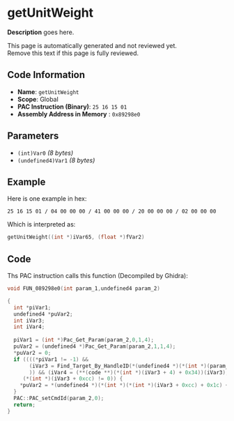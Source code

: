 # getUnitWeight

**Description** goes here.

This page is automatically generated and not reviewed yet.<br>Remove this text if this page is fully reviewed.

## Code Information

- **Name**: `getUnitWeight`
- **Scope**: Global
- **PAC Instruction (Binary)**: `25 16 15 01`
- **Assembly Address in Memory** : `0x89298e0`

## Parameters

- `(int)Var0` *(8 bytes)*
- `(undefined4)Var1` *(8 bytes)*

## Example

Here is one example in hex:

```25 16 15 01 / 04 00 00 00 / 41 00 00 00 / 20 00 00 00 / 02 00 00 00```

Which is interpreted as:

```c
getUnitWeight((int *)iVar65, (float *)fVar2)
```

## Code

Ths PAC instruction calls this function (Decompiled by Ghidra):

```c
void FUN_089298e0(int param_1,undefined4 param_2)

{
  int *piVar1;
  undefined4 *puVar2;
  int iVar3;
  int iVar4;
  
  piVar1 = (int *)Pac_Get_Param(param_2,0,1,4);
  puVar2 = (undefined4 *)Pac_Get_Param(param_2,1,1,4);
  *puVar2 = 0;
  if ((((*piVar1 != -1) &&
       (iVar3 = Find_Target_By_HandleID(*(undefined4 *)(*(int *)(param_1 + 0x10) + 0xe8),*piVar1,1), iVar3 != 0
       )) && (iVar4 = (**(code **)(*(int *)(iVar3 + 4) + 0x34))(iVar3), iVar4 == 9)) &&
     (*(int *)(iVar3 + 0xcc) != 0)) {
    *puVar2 = *(undefined4 *)(*(int *)(*(int *)(iVar3 + 0xcc) + 0x1c) + 0xb0);
  }
  PAC::PAC_setCmdId(param_2,0);
  return;
}
```

